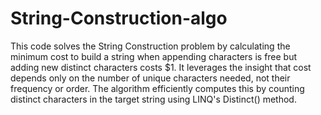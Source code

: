 # String-Construction-algo
This code solves the String Construction problem by calculating the minimum cost to build a string when appending characters is free but adding new distinct characters costs $1. It leverages the insight that cost depends only on the number of unique characters needed, not their frequency or order. The algorithm efficiently computes this by counting distinct characters in the target string using LINQ's Distinct() method.

